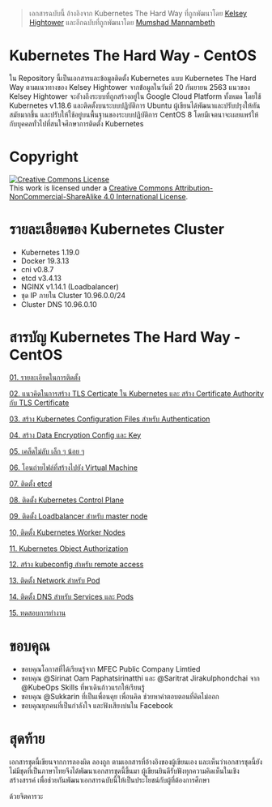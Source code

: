 > เอกสารฉบับนี้ อ้างอิงจาก Kubernetes The Hard Way ที่ถูกพัฒนาโดย [Kelsey Hightower](https://github.com/kelseyhightower/kubernetes-the-hard-way) และอีกฉบับที่ถูกพัฒนาโดย [Mumshad Mannambeth](https://github.com/mmumshad/kubernetes-the-hard-way)
# Kubernetes The Hard Way - CentOS
ใน Repository นี้เป็นเอกสารและข้อมูลติดตั้ง Kubernetes แบบ Kubernetes The Hard Way ตามแนวทางของ Kelsey Hightower จากข้่อมูลในวันที่ 20 กันยายน 2563 แนวของ Kelsey Hightower จะอัางถึงระบบที่ถูกสร้างอยู่ใน Google Cloud Platform ทั้งหมด โดยใช้ Kubernetes v1.18.6 และติดตั้งบนระบบปฏิบัติการ Ubuntu  ผู้เขียนได้พัฒนาและปรับปรุงให้ทันสมัยมากขึ้น และปรับให้ใช้อยู่บนพื้นฐานของระบบปฏิบัติการ CentOS 8 โดยมีเจตนาจะเผยแพร่ให้กับบุคคลทั่วไปที่สนใจศึกษาการติดตั้ง Kubernetes 
# Copyright

<a rel="license" href="http://creativecommons.org/licenses/by-nc-sa/4.0/"><img alt="Creative Commons License" style="border-width:0" src="https://i.creativecommons.org/l/by-nc-sa/4.0/88x31.png" /></a><br />This work is licensed under a <a rel="license" href="http://creativecommons.org/licenses/by-nc-sa/4.0/">Creative Commons Attribution-NonCommercial-ShareAlike 4.0 International License</a>.
# รายละเอียดของ Kubernetes Cluster
- Kubernetes 1.19.0
- Docker 19.3.13
- cni v0.8.7
- etcd v3.4.13
- NGINX v1.14.1 (Loadbalancer)
- ชุด IP ภายใน Cluster 10.96.0.0/24
- Cluster DNS 10.96.0.10
# สารบัญ Kubernetes The Hard Way - CentOS
[01. รายละเอียดในการติดตั้ง](docs/01-prerequisites.md)

[02. แนวคิดในการสร้าง TLS Certicate ใน Kubernetes และ สร้าง Certificate Authority กับ TLS Certificate](docs/02-generating-tls-certificate.md)

[03. สร้าง Kubernetes Configuration Files สำหรับ Authentication](docs/03-generating-kubenetes-configuration-file.md)

[04. สร้าง Data Encryption Config และ Key](docs/04-generating-data-encryption-key.md)

[05. เคล็ดไม่ลับ เล็ก ๆ น้อย ๆ](docs/05-tip-n-trick.md)

[06. โอนถ่ายไฟล์ที่สร้างไปยัง Virtual Machine](docs/06-transfer-file.md)

[07. ติดตั้ง etcd](docs/07-install_etcd_cluster.md)

[08. ติดตั้ง Kubernetes Control Plane](docs/08-install_kubernetes_control_plane.md)

[09. ติดตั้ง Loadbalancer สำหรับ master node](docs/09-loadbalancer.md)

[10, ติดตั้ง Kubernetes Worker Nodes](docs/10-install-worker-node.md)

[11. Kubernetes Object Authorization](docs/11-kubernetes-object-authorization.md)

[12. สร้าง kubeconfig สำหรับ remote access](docs/12-kubectl-remote-access.md)

[13. ติดตั้ง Network สำหรับ Pod](docs/13-pod-network.md)

[14. ติดตั้ง DNS สำหรับ Services และ Pods](docs/14-dns-for-services-and-pods.md)

[15. ทดสอบการทำงาน](docs/15-test.md)

# ขอบคุณ
- ขอบคุณโอกาสที่ได้เรียนรู้จาก MFEC Public Company Limtied
- ขอบคุณ @Sirinat Oam Paphatsirinatthi และ @Saritrat Jirakulphondchai จาก @KubeOps Skills ที่พาเดินก้าวแรกให้เรียนรู้
- ขอบคุณ @Sukkarin ที่เป็นเพื่อนคุย เพื่อนคิด ช่วยหาคำตอบตอนที่คิดไม่ออก
- ขอบคุณทุกคนที่เป็นกำลังใจ และฟังเสียงบ่นใน Facebook

# สุดท้าย
เอกสารชุดนี้เขียนจากการลองผิด ลองถูก ตามเอกสารที่อ้างอิงของผู้เขียนเอง และเห็นว่าเอกสารชุดนี้ยังไม่มีชุดที่เป็นภาษาไทยจึงได้พัฒนาเอกสารชุดนี้ขึ้นมา ผู้เขียนยินดีรับฟังทุกความคิดเห็นในเชิงสร้างสรรค์ เพื่อช่วยกันพัฒนาเอกสารฉบับนี้ให้เป็นประโยชน์กับผู้ที่ต้องการศึกษา

ด้วยจิตคารวะ
